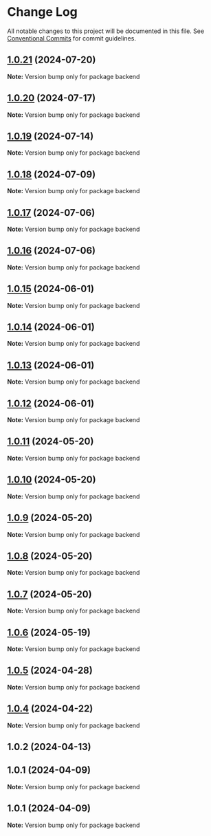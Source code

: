 # Change Log

All notable changes to this project will be documented in this file.
See [Conventional Commits](https://conventionalcommits.org) for commit guidelines.

## [1.0.21](https://github.com/Kallenju/notes/compare/backend@1.0.20...backend@1.0.21) (2024-07-20)

**Note:** Version bump only for package backend

## [1.0.20](https://github.com/Kallenju/notes/compare/backend@1.0.19...backend@1.0.20) (2024-07-17)

**Note:** Version bump only for package backend

## [1.0.19](https://github.com/Kallenju/notes/compare/backend@1.0.18...backend@1.0.19) (2024-07-14)

**Note:** Version bump only for package backend

## [1.0.18](https://github.com/Kallenju/notes/compare/backend@1.0.17...backend@1.0.18) (2024-07-09)

**Note:** Version bump only for package backend

## [1.0.17](https://github.com/Kallenju/notes/compare/backend@1.0.16...backend@1.0.17) (2024-07-06)

**Note:** Version bump only for package backend

## [1.0.16](https://github.com/Kallenju/notes/compare/backend@1.0.15...backend@1.0.16) (2024-07-06)

**Note:** Version bump only for package backend

## [1.0.15](https://github.com/Kallenju/notes/compare/backend@1.0.14...backend@1.0.15) (2024-06-01)

**Note:** Version bump only for package backend

## [1.0.14](https://github.com/Kallenju/notes/compare/backend@1.0.13...backend@1.0.14) (2024-06-01)

**Note:** Version bump only for package backend

## [1.0.13](https://github.com/Kallenju/notes/compare/backend@1.0.12...backend@1.0.13) (2024-06-01)

**Note:** Version bump only for package backend

## [1.0.12](https://github.com/Kallenju/notes/compare/backend@1.0.9...backend@1.0.12) (2024-06-01)

**Note:** Version bump only for package backend

## [1.0.11](https://github.com/Kallenju/notes/compare/backend@1.0.9...backend@1.0.11) (2024-05-20)

**Note:** Version bump only for package backend

## [1.0.10](https://github.com/Kallenju/notes/compare/backend@1.0.9...backend@1.0.10) (2024-05-20)

**Note:** Version bump only for package backend

## [1.0.9](https://github.com/Kallenju/notes/compare/backend@1.0.8...backend@1.0.9) (2024-05-20)

**Note:** Version bump only for package backend

## [1.0.8](https://github.com/Kallenju/notes/compare/backend@1.0.7...backend@1.0.8) (2024-05-20)

**Note:** Version bump only for package backend

## [1.0.7](https://github.com/Kallenju/notes/compare/backend@1.0.6...backend@1.0.7) (2024-05-20)

**Note:** Version bump only for package backend

## [1.0.6](https://github.com/Kallenju/notes/compare/backend@1.0.5...backend@1.0.6) (2024-05-19)

**Note:** Version bump only for package backend

## [1.0.5](https://github.com/Kallenju/notes/compare/backend@1.0.4...backend@1.0.5) (2024-04-28)

**Note:** Version bump only for package backend

## [1.0.4](https://github.com/Kallenju/notes/compare/backend@1.0.2...backend@1.0.4) (2024-04-22)

**Note:** Version bump only for package backend

## 1.0.2 (2024-04-13)

## 1.0.1 (2024-04-09)

**Note:** Version bump only for package backend

## 1.0.1 (2024-04-09)

**Note:** Version bump only for package backend
